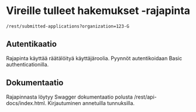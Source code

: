 # Vireille tulleet hakemukset -rajapinta

`/rest/submitted-applications?organization=123-G`

## Autentikaatio

Rajapinta käyttää räätälöityä käyttäjäroolia. Pyynnöt autentikoidaan Basic authenticationilla.

## Dokumentaatio

Rajapinnasta löytyy Swagger dokumentaatio polusta /rest/api-docs/index.html. Kirjautuminen annetuilla tunnuksilla.

